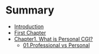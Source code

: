 # Summary

* [Introduction](README.md)
* [First Chapter](chapter1.md)
* [Chapter1. What is Personal CGI?](body/chapter_01/README.md)
   * [01.Professional vs Personal](body/chapter_01/01_professional_vs_personal.md)

